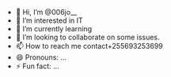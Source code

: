 - 👋 Hi, I’m @006jo__
- 👀 I’m interested in IT
- 🌱 I’m currently learning 
- 💞️ I’m looking to collaborate on some issues.
- 📫 How to reach me contact+255693253699
- 😄 Pronouns: ...
- ⚡ Fun fact: ...

<!---
006jo/006jo is a ✨ special ✨ repository because its `README.md` (this file) appears on your GitHub profile.
You can click the Preview link to take a look at your changes.
--->
